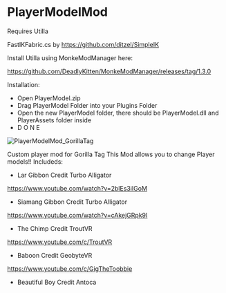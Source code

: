# PlayerModelMod
Requires Utilla

FastIKFabric.cs by https://github.com/ditzel/SimpleIK

Install Utilla using MonkeModManager here:

https://github.com/DeadlyKitten/MonkeModManager/releases/tag/1.3.0

Installation:

- Open PlayerModel.zip
- Drag PlayerModel Folder into your Plugins Folder
- Open the new PlayerModel folder, there should be PlayerModel.dll and PlayerAssets folder inside
- D O N E

![PlayerModelMod_GorillaTag](https://user-images.githubusercontent.com/65086429/169942239-7da8eb2f-0778-4b7c-a218-f81a72f307e8.png ) 

Custom player mod for Gorilla Tag
This Mod allows you to change Player models!!
Includeds:
- Lar Gibbon Credit Turbo Alligator

https://www.youtube.com/watch?v=2blEs3iIGoM


- Siamang Gibbon Credit Turbo Alligator

https://www.youtube.com/watch?v=cAkejGRpk9I


- The Chimp Credit TroutVR

https://www.youtube.com/c/TroutVR


- Baboon Credit GeobyteVR

https://www.youtube.com/c/GigTheToobbie


- Beautiful Boy Credit Antoca

